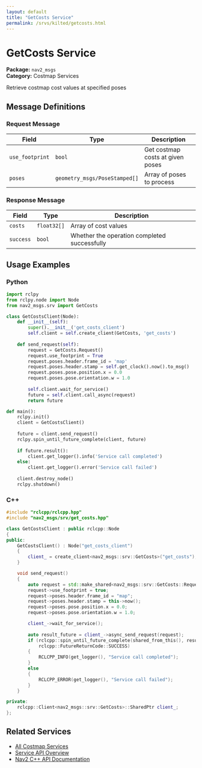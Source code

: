 ```yaml
---
layout: default
title: "GetCosts Service"
permalink: /srvs/kilted/getcosts.html
---
```


# GetCosts Service

**Package:** `nav2_msgs`  
**Category:** Costmap Services

Retrieve costmap cost values at specified poses

## Message Definitions

### Request Message

| Field | Type | Description |
|-------|------|-------------|
| `use_footprint` | `bool` | Get costmap costs at given poses |
| `poses` | `geometry_msgs/PoseStamped[]` | Array of poses to process |


### Response Message

| Field | Type | Description |
|-------|------|-------------|
| `costs` | `float32[]` | Array of cost values |
| `success` | `bool` | Whether the operation completed successfully |



## Usage Examples

### Python

```python
import rclpy
from rclpy.node import Node
from nav2_msgs.srv import GetCosts

class GetCostsClient(Node):
    def __init__(self):
        super().__init__('get_costs_client')
        self.client = self.create_client(GetCosts, 'get_costs')
        
    def send_request(self):
        request = GetCosts.Request()
        request.use_footprint = True
        request.poses.header.frame_id = 'map'
        request.poses.header.stamp = self.get_clock().now().to_msg()
        request.poses.pose.position.x = 0.0
        request.poses.pose.orientation.w = 1.0
        
        self.client.wait_for_service()
        future = self.client.call_async(request)
        return future

def main():
    rclpy.init()
    client = GetCostsClient()
    
    future = client.send_request()
    rclpy.spin_until_future_complete(client, future)
    
    if future.result():
        client.get_logger().info('Service call completed')
    else:
        client.get_logger().error('Service call failed')
        
    client.destroy_node()
    rclpy.shutdown()
```

### C++

```cpp
#include "rclcpp/rclcpp.hpp"
#include "nav2_msgs/srv/get_costs.hpp"

class GetCostsClient : public rclcpp::Node
{
public:
    GetCostsClient() : Node("get_costs_client")
    {
        client_ = create_client<nav2_msgs::srv::GetCosts>("get_costs");
    }

    void send_request()
    {
        auto request = std::make_shared<nav2_msgs::srv::GetCosts::Request>();
        request->use_footprint = true;
        request->poses.header.frame_id = "map";
        request->poses.header.stamp = this->now();
        request->poses.pose.position.x = 0.0;
        request->poses.pose.orientation.w = 1.0;

        client_->wait_for_service();
        
        auto result_future = client_->async_send_request(request);
        if (rclcpp::spin_until_future_complete(shared_from_this(), result_future) ==
            rclcpp::FutureReturnCode::SUCCESS)
        {
            RCLCPP_INFO(get_logger(), "Service call completed");
        }
        else
        {
            RCLCPP_ERROR(get_logger(), "Service call failed");
        }
    }

private:
    rclcpp::Client<nav2_msgs::srv::GetCosts>::SharedPtr client_;
};
```

## Related Services

- [All Costmap Services](/srvs/kilted/index.html#costmap-services)
- [Service API Overview](/srvs/kilted/index.html)
- [Nav2 C++ API Documentation](/kilted/html/index.html)
